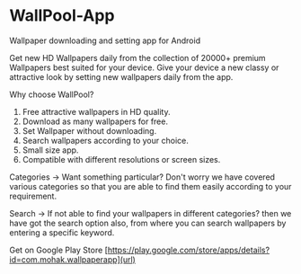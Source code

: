 # WallPool-App
Wallpaper downloading and setting app for Android


Get new HD Wallpapers daily from the collection of 20000+ premium Wallpapers best suited for your device.
Give your device a new classy or attractive look by setting new wallpapers daily from the app.

Why choose WallPool?
1. Free attractive wallpapers in HD quality.
2. Download as many wallpapers for free.
3. Set Wallpaper without downloading.
4. Search wallpapers according to your choice.
5. Small size app.
6. Compatible with different resolutions or screen sizes.

Categories -> Want something particular?
Don't worry we have covered various categories so that you are able to find them easily according to your requirement.

Search -> If not able to find your wallpapers in different categories?
then we have got the search option also, from where you can search wallpapers by entering a specific keyword.

Get on Google Play Store
[https://play.google.com/store/apps/details?id=com.mohak.wallpaperapp](url)

